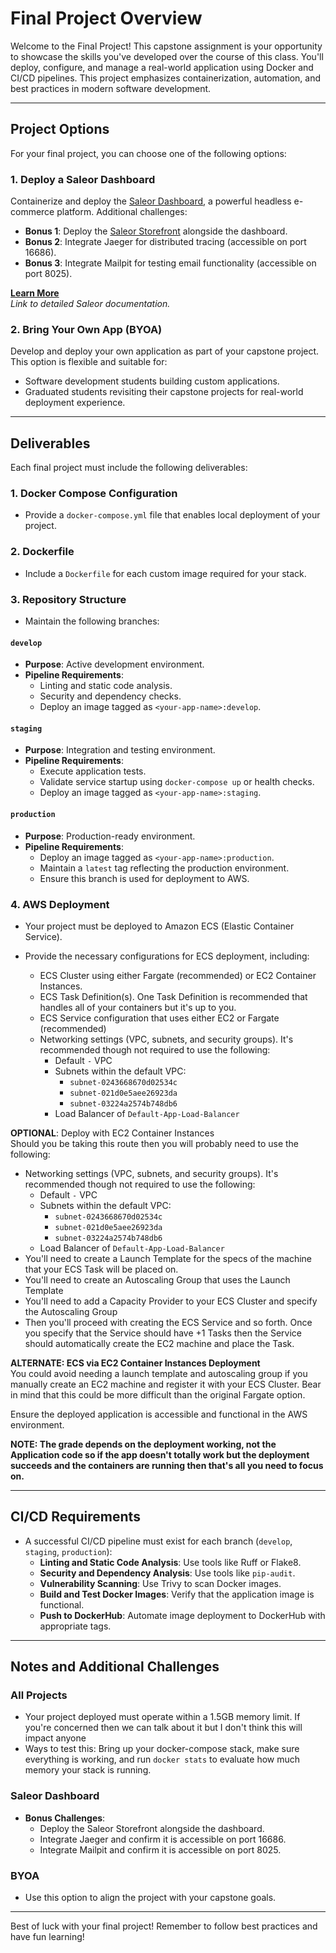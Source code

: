 # Final Project Overview

Welcome to the Final Project! This capstone assignment is your opportunity to showcase the skills you've developed over the course of this class. You'll deploy, configure, and manage a real-world application using Docker and CI/CD pipelines. This project emphasizes containerization, automation, and best practices in modern software development.

---

## Project Options

For your final project, you can choose one of the following options:

### 1. **Deploy a Saleor Dashboard**

Containerize and deploy the [Saleor Dashboard](https://github.com/cypher4859/codeyou-devops-with-aws-final-project-saleor-full), a powerful headless e-commerce platform. Additional challenges:

- **Bonus 1**: Deploy the [Saleor Storefront](https://github.com/saleor/storefront) alongside the dashboard.
- **Bonus 2**: Integrate Jaeger for distributed tracing (accessible on port 16686).
- **Bonus 3**: Integrate Mailpit for testing email functionality (accessible on port 8025).

[**Learn More**](https://github.com/cypher4859/codeyou-devops-with-aws-final-project-saleor-full)\
*Link to detailed Saleor documentation.*

### 2. **Bring Your Own App (BYOA)**

Develop and deploy your own application as part of your capstone project. This option is flexible and suitable for:

- Software development students building custom applications.
- Graduated students revisiting their capstone projects for real-world deployment experience.

---

## Deliverables

Each final project must include the following deliverables:

### 1. **Docker Compose Configuration**

- Provide a `docker-compose.yml` file that enables local deployment of your project.

### 2. **Dockerfile**

- Include a `Dockerfile` for each custom image required for your stack.

### 3. **Repository Structure**

- Maintain the following branches:

#### `develop`

- **Purpose**: Active development environment.
- **Pipeline Requirements**:
  - Linting and static code analysis.
  - Security and dependency checks.
  - Deploy an image tagged as `<your-app-name>:develop`.

#### `staging`

- **Purpose**: Integration and testing environment.
- **Pipeline Requirements**:
  - Execute application tests.
  - Validate service startup using `docker-compose up` or health checks.
  - Deploy an image tagged as `<your-app-name>:staging`.

#### `production`

- **Purpose**: Production-ready environment.
- **Pipeline Requirements**:
  - Deploy an image tagged as `<your-app-name>:production`.
  - Maintain a `latest` tag reflecting the production environment.
  - Ensure this branch is used for deployment to AWS.

### 4. AWS Deployment

- Your project must be deployed to Amazon ECS (Elastic Container Service).

- Provide the necessary configurations for ECS deployment, including:
    - ECS Cluster using either Fargate (recommended) or EC2 Container Instances.
    - ECS Task Definition(s). One Task Definition is recommended that handles all of your containers but it's up to you.
    - ECS Service configuration that uses either EC2 or Fargate (recommended)
    - Networking settings (VPC, subnets, and security groups). It's recommended though not required to use the following:
      - Default `-` VPC
      - Subnets within the default VPC:
        - `subnet-0243668670d02534c`
        - `subnet-021d0e5aee26923da`
        - `subnet-03224a2574b748db6`
      - Load Balancer of `Default-App-Load-Balancer`

**OPTIONAL**: Deploy with EC2 Container Instances  
Should you be taking this route then you will probably need to use the following:
   - Networking settings (VPC, subnets, and security groups). It's recommended though not required to use the following:
      - Default `-` VPC
      - Subnets within the default VPC:
        - `subnet-0243668670d02534c`
        - `subnet-021d0e5aee26923da`
        - `subnet-03224a2574b748db6`
      - Load Balancer of `Default-App-Load-Balancer`
  - You'll need to create a Launch Template for the specs of the machine that your ECS Task will be placed on.
  - You'll need to create an Autoscaling Group that uses the Launch Template
  - You'll need to add a Capacity Provider to your ECS Cluster and specify the Autoscaling Group
  - Then you'll proceed with creating the ECS Service and so forth. Once you specify that the Service should have +1 Tasks then the Service should automatically create the EC2 machine and place the Task.
  
**ALTERNATE: ECS via EC2 Container Instances Deployment**  
You could avoid needing a launch template and autoscaling group if you manually create an EC2 machine and register it with your ECS Cluster. Bear in mind that this could be more difficult than the original Fargate option.

Ensure the deployed application is accessible and functional in the AWS environment.

**NOTE: The grade depends on the deployment working, not the Application code so if the app doesn't totally work but the deployment succeeds and the containers are running then that's all you need to focus on.**

---

## CI/CD Requirements

- A successful CI/CD pipeline must exist for each branch (`develop`, `staging`, `production`):
  - **Linting and Static Code Analysis**: Use tools like Ruff or Flake8.
  - **Security and Dependency Analysis**: Use tools like `pip-audit`.
  - **Vulnerability Scanning**: Use Trivy to scan Docker images.
  - **Build and Test Docker Images**: Verify that the application image is functional.
  - **Push to DockerHub**: Automate image deployment to DockerHub with appropriate tags.

---

## Notes and Additional Challenges

### All Projects

- Your project deployed must operate within a 1.5GB memory limit. If you're concerned then we can talk about it but I don't think this will impact anyone
- Ways to test this: Bring up your docker-compose stack, make sure everything is working, and run `docker stats` to evaluate how much memory your stack is running.

### Saleor Dashboard

- **Bonus Challenges**:
  - Deploy the Saleor Storefront alongside the dashboard.
  - Integrate Jaeger and confirm it is accessible on port 16686.
  - Integrate Mailpit and confirm it is accessible on port 8025.

### BYOA

- Use this option to align the project with your capstone goals.

---

Best of luck with your final project! Remember to follow best practices and have fun learning!

